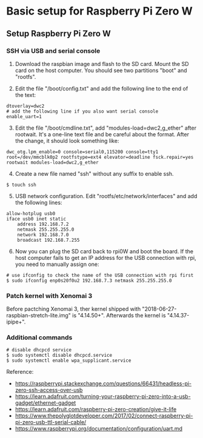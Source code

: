 # Basic setup for Raspberry Pi Zero W

## Setup Raspberry Pi Zero W

### SSH via USB and serial console

1. Download the raspbian image and flash to the SD card. Mount the SD card on the host computer. You should see two partitions "boot" and "rootfs".

2. Edit the file "/boot/config.txt" and add the following line to the end of the text:

```
dtoverlay=dwc2
# add the following line if you also want serial console
enable_uart=1
```

3. Edit the file "/boot/cmdline.txt", add "modules-load=dwc2,g_ether" after rootwait. It's a one-line text file and be careful about the format. After the change, it should look something like:

```
dwc_otg.lpm_enable=0 console=serial0,115200 console=tty1 root=/dev/mmcblk0p2 rootfstype=ext4 elevator=deadline fsck.repair=yes rootwait modules-load=dwc2,g_ether
```

4. Create a new file named "ssh" without any suffix to enable ssh.

```
$ touch ssh
```

5. USB network configuration. Edit "rootfs/etc/network/interfaces" and add the following lines:

```
allow-hotplug usb0
iface usb0 inet static
    address 192.168.7.2
    netmask 255.255.255.0
    network 192.168.7.0
    broadcast 192.168.7.255
```

6. Now you can plug the SD card back to rpi0W and boot the board. If the host computer fails to get an IP address for the USB connection with rpi, you need to manually assign one:

```
# use ifconfig to check the name of the USB connection with rpi first
$ sudo ifconfig enp0s20f0u2 192.168.7.3 netmask 255.255.255.0
```

### Patch kernel with Xenomai 3

Before pactching Xenomai 3, ther kernel shipped with "2018-06-27-raspbian-stretch-lite.img" is "4.14.50+". Afterwards the kernel is "4.14.37-ipipe+".

### Additional commands
  
```
# disable dhcpcd service
$ sudo systemctl disable dhcpcd.service 
$ sudo systemctl enable wpa_supplicant.service
```

Reference:

* https://raspberrypi.stackexchange.com/questions/66431/headless-pi-zero-ssh-access-over-usb
* https://learn.adafruit.com/turning-your-raspberry-pi-zero-into-a-usb-gadget/ethernet-gadget
* https://learn.adafruit.com/raspberry-pi-zero-creation/give-it-life
* https://www.thepolyglotdeveloper.com/2017/02/connect-raspberry-pi-pi-zero-usb-ttl-serial-cable/
* https://www.raspberrypi.org/documentation/configuration/uart.md